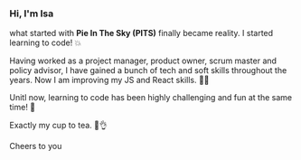### Hi, I'm Isa 

what started with **Pie In The Sky (PITS)** finally became reality. I started learning to code! 💥

Having worked as a project manager, product owner, scrum master and policy advisor, I have gained a bunch
of tech and soft skills throughout the years. Now I am improving my JS and React skills. 👩‍💻

Unitl now, learning to code has been highly challenging and fun at the same time! 🚀

Exactly my cup to tea. 🍵👌

Cheers to you 

